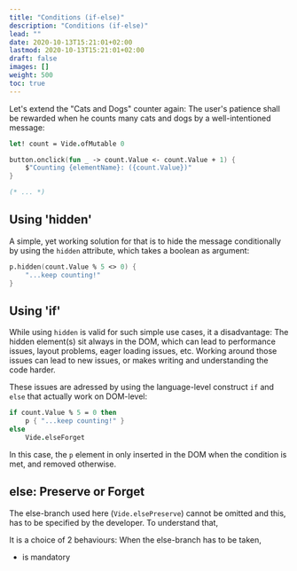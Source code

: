 ```yaml
---
title: "Conditions (if-else)"
description: "Conditions (if-else)"
lead: ""
date: 2020-10-13T15:21:01+02:00
lastmod: 2020-10-13T15:21:01+02:00
draft: false
images: []
weight: 500
toc: true
---
```


Let's extend the "Cats and Dogs" counter again: The user's patience shall be rewarded when he counts many cats and dogs by a well-intentioned message:

```fsharp
let! count = Vide.ofMutable 0

button.onclick(fun _ -> count.Value <- count.Value + 1) {
    $"Counting {elementName}: ({count.Value})"
}

(* ... *)
```

## Using 'hidden'

A simple, yet working solution for that is to hide the message conditionally by using the `hidden` attribute, which takes a boolean as argument:

```fsharp
p.hidden(count.Value % 5 <> 0) {
    "...keep counting!"
}
```

## Using 'if'

While using `hidden` is valid for such simple use cases, it a disadvantage: The hidden element(s) sit always in the DOM, which can lead to performance issues, layout problems, eager loading issues, etc. Working around those issues can lead to new issues, or makes writing and understanding the code harder.

These issues are adressed by using the language-level construct `if` and `else` that actually work on DOM-level:

```fsharp
if count.Value % 5 = 0 then
    p { "...keep counting!" }
else
    Vide.elseForget
```

In this case, the `p` element in only inserted in the DOM when the condition is met, and removed otherwise.

## else: Preserve or Forget

The else-branch used here (`Vide.elsePreserve`) cannot be omitted and this, has to be specified by the developer. To understand that,


It is a choice of 2 behaviours: When the else-branch has to be taken,

* is mandatory


<!-- TODO. Docu: The state can get lost because they are not compatible -->

